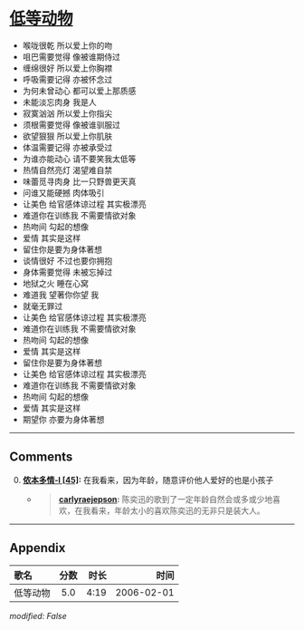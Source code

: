 # [低等动物](https://music.163.com/song?id=65964)

* 喉咙很乾 所以爱上你的吻
* 咀巴需要觉得 像被谁期侍过
* 缠绵很好 所以爱上你胸襟
* 呼吸需要记得 亦被怀念过
* 为何未曾动心 都可以爱上那质感
* 未能淡忘肉身 我是人
* 寂寞汹汹 所以爱上你指尖
* 须根需要觉得 像被谁驯服过
* 欲望狠狠 所以爱上你肌肤
* 体温需要记得 亦被承受过
* 为谁亦能动心 请不要笑我太低等
* 热情自然亮灯 渴望难自禁
* 味蕾觅寻肉身 比一只野兽更天真
* 问谁又能硬撼 肉体吸引
* 让美色 给官感体谅过程 其实极漂亮
* 难道你在训练我 不需要情欲对象
* 热吻间 勾起的想像
* 爱情 其实是这样
* 留住你是要为身体著想
* 谈情很好 不过也要你拥抱
* 身体需要觉得 未被忘掉过
* 地狱之火 睡在心窝
* 难道我 望著你你望 我
* 就毫无罪过
* 让美色 给官感体谅过程 其实极漂亮
* 难道你在训练我 不需要情欲对象
* 热吻间 勾起的想像
* 爱情 其实是这样
* 留住你是要为身体著想
* 让美色 给官感体谅过程 其实极漂亮
* 难道你在训练我 不需要情欲对象
* 热吻间 勾起的想像
* 爱情 其实是这样
* 期望你 亦要为身体著想


---

## Comments
0. **[侬本多情-l \[45\]](https://music.163.com/#/user/home?id=478544132):** 在我看来，因为年龄，随意评价他人爱好的也是小孩子
	* > **[carlyraejepson](https://music.163.com/#/user/home?id=70583474):** 陈奕迅的歌到了一定年龄自然会或多或少地喜欢，在我看来，年龄太小的喜欢陈奕迅的无非只是装大人。



---

## Appendix

|歌名|分数|时长|时间|
|:---|:---:|---:|---:|
|低等动物|5.0|4:19|2006-02-01

*modified: False*